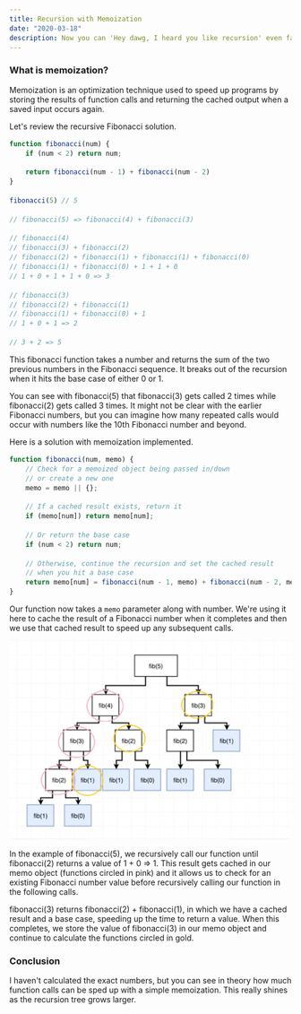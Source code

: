 ```yaml
---
title: Recursion with Memoization
date: "2020-03-18"
description: Now you can 'Hey dawg, I heard you like recursion' even faster!
---
```


<h3>What is memoization?</h3>

Memoization is an optimization technique used to speed up programs by storing the results of function calls and returning the cached output when a saved input occurs again.

Let's review the recursive Fibonacci solution.

```javascript
function fibonacci(num) {
    if (num < 2) return num;

    return fibonacci(num - 1) + fibonacci(num - 2)
}

fibonacci(5) // 5

// fibonacci(5) => fibonacci(4) + fibonacci(3)

// fibonacci(4)
// fibonacci(3) + fibonacci(2)
// fibonacci(2) + fibonacci(1) + fibonacci(1) + fibonacci(0)
// fibonacci(1) + fibonacci(0) + 1 + 1 + 0
// 1 + 0 + 1 + 1 + 0 => 3

// fibonacci(3)
// fibonacci(2) + fibonacci(1)
// fibonacci(1) + fibonacci(0) + 1
// 1 + 0 + 1 => 2

// 3 + 2 => 5
```

This fibonacci function takes a number and returns the sum of the two previous numbers in the Fibonacci sequence. It breaks out of the recursion when it hits the base case of either 0 or 1.

You can see with fibonacci(5) that fibonacci(3) gets called 2 times while fibonacci(2) gets called 3 times. It might not be clear with the earlier Fibonacci numbers, but you can imagine how many repeated calls would occur with numbers like the 10th Fibonacci number and beyond.

Here is a solution with memoization implemented.

```javascript
function fibonacci(num, memo) {
    // Check for a memoized object being passed in/down
    // or create a new one
    memo = memo || {};

    // If a cached result exists, return it
    if (memo[num]) return memo[num];

    // Or return the base case
    if (num < 2) return num;

    // Otherwise, continue the recursion and set the cached result
    // when you hit a base case
    return memo[num] = fibonacci(num - 1, memo) + fibonacci(num - 2, memo);
}
```

Our function now takes a <code>memo</code> parameter along with number. We're using it here to cache the result of a Fibonacci number when it completes and then we use that cached result to speed up any subsequent calls.

<img src="./memoized-recursion.jpg" /><br>

In the example of fibonacci(5), we recursively call our function until fibonacci(2) returns a value of 1 + 0 => 1. This result gets cached in our memo object (functions circled in pink) and it allows us to check for an existing Fibonacci number value before recursively calling our function in the following calls.

fibonacci(3) returns fibonacci(2) + fibonacci(1), in which we have a cached result and a base case, speeding up the time to return a value. When this completes, we store the value of fibonacci(3) in our memo object and continue to calculate the functions circled in gold.

<h3>Conclusion</h3>

I haven't calculated the exact numbers, but you can see in theory how much function calls can be sped up with a simple memoization. This really shines as the recursion tree grows larger.
